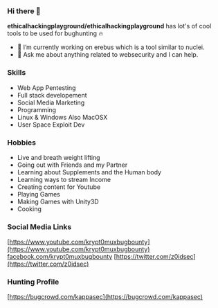 ### Hi there 👋

**ethicalhackingplayground/ethicalhackingplayground** has lot's of cool tools to be used for bughunting 🔥

- 🔭 I’m currently working on erebus which is a tool similar to nuclei.
- 💬 Ask me about anything related to websecurity and I can help.

### Skills

- Web App Pentesting
- Full stack developement
- Social Media Marketing
- Programming 
- Linux & Windows Also MacOSX
- User Space Exploit Dev

### Hobbies

- Live and breath weight lifting
- Going out with Friends and my Partner
- Learning about Supplements and the Human body
- Learning ways to stream Income
- Creating content for Youtube
- Playing Games
- Making Games with Unity3D
- Cooking

### Social Media Links

[https://www.youtube.com/krypt0muxbugbounty](https://www.youtube.com/krypt0muxbugbounty)
[facebook.com/krypt0muxbugbounty](facebook.com/krypt0muxbugbounty)
[https://twitter.com/z0idsec](https://twitter.com/z0idsec)

### Hunting Profile

[https://bugcrowd.com/kappasec](https://bugcrowd.com/kappasec)



